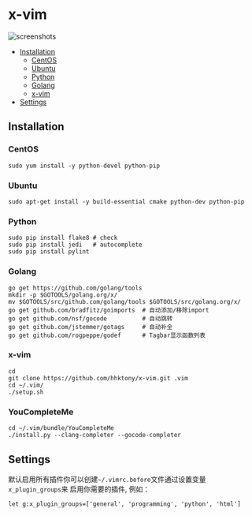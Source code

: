 x-vim
=====

![screenshots](https://raw.github.com/hhktony/dotvim/master/screenshots/vim-screenshot.jpg)

- [Installation](#installation)
    - [CentOS](#centos)
    - [Ubuntu](#ubuntu)
    - [Python](#python)
    - [Golang](#golang)
    - [x-vim](#x-vim)
- [Settings](#settings)

Installation
------------

### CentOS

    sudo yum install -y python-devel python-pip

### Ubuntu

    sudo apt-get install -y build-essential cmake python-dev python-pip

### Python

    sudo pip install flake8 # check
    sudo pip install jedi   # autocomplete
    sudo pip install pylint

### Golang

    go get https://github.com/golang/tools
    mkdir -p $GOTOOLS/golang.org/x/
    mv $GOTOOLS/src/github.com/golang/tools $GOTOOLS/src/golang.org/x/
    go get github.com/bradfitz/goimports  # 自动添加/移除import
    go get github.com/nsf/gocode          # 自动跳转
    go get github.com/jstemmer/gotags     # 自动补全
    go get github.com/rogpeppe/godef      # Tagbar显示函数列表

### x-vim

	cd
	git clone https://github.com/hhktony/x-vim.git .vim
	cd ~/.vim/
    ./setup.sh

### YouCompleteMe

    cd ~/.vim/bundle/YouCompleteMe
    ./install.py --clang-completer --gocode-completer

Settings
--------

默认启用所有插件你可以创建`~/.vimrc.before`文件通过设置变量`x_plugin_groups`来
启用你需要的插件, 例如：

    let g:x_plugin_groups=['general', 'programming', 'python', 'html']
